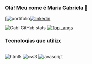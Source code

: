 ### Olá! Meu nome é Maria Gabriela 👋
[![portifolio](https://img.shields.io/badge/website-000000?style=for-the-badge&logo=About.me&logoColor=white)[![linkedin](https://img.shields.io/badge/LinkedIn-0077B5?style=for-the-badge&logo=linkedin&logoColor=white)](https://www.linkedin.com/in/maria-gabriela-cardoso-pereira-113895273/)

![Gabi GitHub stats](https://github-readme-stats.vercel.app/api?username=Gabszeran&show_icons=true&theme=onedark)
[![Top Langs](https://github-readme-stats.vercel.app/api/top-langs/?username=Gabszeran&layout=compact)](https://github.com/anuraghazra/github-readme-stats)

### Tecnologias que utilizo 
<div style="display: inlinie_block"><br/>
<img aling="center" alt="html5" src="https://img.shields.io/badge/HTML5-E34F26?style=for-the-badge&logo=html5&logoColor=white"/>
<img aling="center" alt="css3" src="https://img.shields.io/badge/CSS3-1572B6?style=for-the-badge&logo=css3&logoColor=white"/>
<img aling="center" alt="javascript" src="https://img.shields.io/badge/JavaScript-323330?style=for-the-badge&logo=javascript&logoColor=F7DF1E"/>
</div>
<br>


